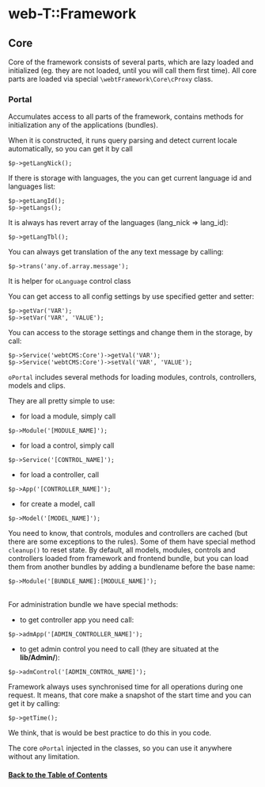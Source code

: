 
# web-T::Framework


## Core

Core of the framework consists of several parts, which are lazy loaded and initialized (eg. they are not loaded, until you will call them first time). All core parts are loaded via special `\webtFramework\Core\cProxy` class.


### Portal

Accumulates access to all parts of the framework, contains methods for initialization any of the applications (bundles). 

When it is constructed, it runs query parsing and detect current locale automatically, so you can get it by call

```
$p->getLangNick();
```

If there is storage with languages, the you can get current language id and languages list:

```
$p->getLangId();
$p->getLangs();
```

It is always has revert array of the languages (lang_nick => lang_id):

```
$p->getLangTbl();
```

You can always get translation of the any text message by calling:

```
$p->trans('any.of.array.message');
```
It is helper for `oLanguage` control class


You can get access to all config settings by use specified getter and setter:

```
$p->getVar('VAR');
$p->setVar('VAR', 'VALUE');
```

You can access to the storage settings and change them in the storage, by call:

```
$p->Service('webtCMS:Core')->getVal('VAR');
$p->Service('webtCMS:Core')->setVal('VAR', 'VALUE');
```



`oPortal` includes several methods for loading modules, controls, controllers, models and clips.

They are all pretty simple to use:

* for load a module, simply call

```
$p->Module('[MODULE_NAME]');
```
* for load a control, simply call

```
$p->Service('[CONTROL_NAME]');
```
* for load a controller, call

```
$p->App('[CONTROLLER_NAME]');
```
* for create a model, call

```
$p->Model('[MODEL_NAME]');
```

You need to know, that controls, modules and controllers are cached (but there are some exceptions to the rules). Some of them have special method `cleanup()` to reset state.
By default, all models, modules, controls and controllers loaded from framework and frontend bundle, but you can load them from another bundles by adding a bundlename before the base name:

```
$p->Module('[BUNDLE_NAME]:[MODULE_NAME]');
```

<br>
For administration bundle we have special methods:

* to get controller app you need call:

```
$p->admApp('[ADMIN_CONTROLLER_NAME]');
```

* to get admin control you need to call (they are situated at the **lib/Admin/**):

```
$p->admControl('[ADMIN_CONTROL_NAME]');
```




Framework always uses synchronised time for all operations during one request. It means, that core make a snapshot of the start time and you can get it by calling:

```
$p->getTime();
```

We think, that is would be best practice to do this in you code.



The core `oPortal` injected in the classes, so you can use it anywhere without any limitation. 

#### [Back to the Table of Contents](../README_FRAMEWORK.md)
